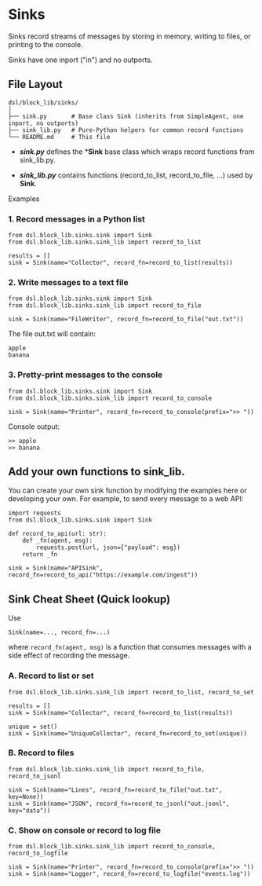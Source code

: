 # Sinks

Sinks record streams of messages by storing in memory, writing to files, or printing to the console.

Sinks have one inport ("in") and no outports.

## File Layout

```
dsl/block_lib/sinks/
│
├── sink.py       # Base class Sink (inherits from SimpleAgent, one inport, no outports)
├── sink_lib.py   # Pure-Python helpers for common record functions
└── README.md     # This file
```

- ***sink.py*** defines the ***Sink** base class which wraps record functions from sink_lib.py.

- ***sink_lib.py*** contains functions (record_to_list, record_to_file, …) used by ****Sink****.

Examples
### 1. Record messages in a Python list
```
from dsl.block_lib.sinks.sink import Sink
from dsl.block_lib.sinks.sink_lib import record_to_list

results = []
sink = Sink(name="Collector", record_fn=record_to_list(results))
```
   

### 2. Write messages to a text file
```
from dsl.block_lib.sinks.sink import Sink
from dsl.block_lib.sinks.sink_lib import record_to_file

sink = Sink(name="FileWriter", record_fn=record_to_file("out.txt"))
```

The file out.txt will contain:
```
apple
banana
```

### 3. Pretty-print messages to the console

```
from dsl.block_lib.sinks.sink import Sink
from dsl.block_lib.sinks.sink_lib import record_to_console

sink = Sink(name="Printer", record_fn=record_to_console(prefix=">> "))
```

Console output:
```
>> apple
>> banana
```

## Add your own functions to sink_lib.

You can create your own sink function by modifying the examples here or developing your own. For example, to send every message to a web API:

```
import requests
from dsl.block_lib.sinks.sink import Sink

def record_to_api(url: str):
    def _fn(agent, msg):
        requests.post(url, json={"payload": msg})
    return _fn

sink = Sink(name="APISink", record_fn=record_to_api("https://example.com/ingest"))
```

## Sink Cheat Sheet (Quick lookup)

Use
```
Sink(name=..., record_fn=...)
```

where ```record_fn(agent, msg)``` is a function that consumes messages with a side effect of recording the message. 

### A. Record to list or set
```
from dsl.block_lib.sinks.sink_lib import record_to_list, record_to_set

results = []
sink = Sink(name="Collector", record_fn=record_to_list(results))

unique = set()
sink = Sink(name="UniqueCollector", record_fn=record_to_set(unique))
```

### B. Record to files
```
from dsl.block_lib.sinks.sink_lib import record_to_file, record_to_jsonl

sink = Sink(name="Lines", record_fn=record_to_file("out.txt", key=None))
sink = Sink(name="JSON", record_fn=record_to_jsonl("out.jsonl", key="data"))
```

### C. Show on console or record to log file
```
from dsl.block_lib.sinks.sink_lib import record_to_console, record_to_logfile

sink = Sink(name="Printer", record_fn=record_to_console(prefix=">> "))
sink = Sink(name="Logger", record_fn=record_to_logfile("events.log"))
```

